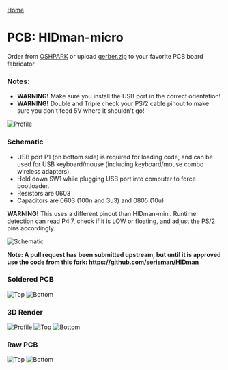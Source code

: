[Home](/README.md)
# PCB: HIDman-micro

Order from [OSHPARK](https://oshpark.com/shared_projects/RKMXx0oz) or upload [gerber.zip](output/gerber.zip) to your favorite PCB board fabricator.

### Notes:
- **WARNING!** Make sure you install the USB port in the correct orientation!
- **WARNING!** Double and Triple check your PS/2 cable pinout to make sure you don't feed 5V where it shouldn't go!

![Profile](https://github.com/serisman/HIDman-mini/blob/main/pictures/HIDman-micro/Compared%20to%20PS2%20Cable%202.jpg?raw=true)

### Schematic
- USB port P1 (on bottom side) is required for loading code, and can be used for USB keyboard/mouse (including keyboard/mouse combo wireless adapters).
- Hold down SW1 while plugging USB port into computer to force bootloader.
- Resistors are 0603
- Capacitors are 0603 (100n and 3u3) and 0805 (10u)

**WARNING!** This uses a different pinout than HIDman-mini.  Runtime detection can read P4.7, check if it is LOW or floating, and adjust the PS/2 pins accordingly.

![Schematic](https://github.com/serisman/HIDman-mini/blob/main/KiCad%20PCBs/HIDman-micro/output/Schematic.png?raw=true)

**Note: A pull request has been submitted upstream, but until it is approved use the code from this fork: https://github.com/serisman/HIDman**

### Soldered PCB
![Top](https://github.com/serisman/HIDman-mini/blob/main/pictures/HIDman-micro/Top.jpg?raw=true)
![Bottom](https://github.com/serisman/HIDman-mini/blob/main/pictures/HIDman-micro/Bottom.jpg?raw=true)

### 3D Render
![Profile](https://github.com/serisman/HIDman-mini/blob/main/KiCad%20PCBs/HIDman-micro/output/3D%20Profile.png?raw=true)
![Top](https://github.com/serisman/HIDman-mini/blob/main/KiCad%20PCBs/HIDman-micro/output/3D%20Top.png?raw=true)
![Bottom](https://github.com/serisman/HIDman-mini/blob/main/KiCad%20PCBs/HIDman-micro/output/3D%20Bottom.png?raw=true)

### Raw PCB
![Top](https://github.com/serisman/HIDman-mini/blob/main/KiCad%20PCBs/HIDman-micro/output/OSHPARK%20Top.png?raw=true)
![Bottom](https://github.com/serisman/HIDman-mini/blob/main/KiCad%20PCBs/HIDman-micro/output/OSHPARK%20Bottom.png?raw=true)
